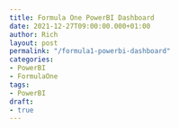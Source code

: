 ```yaml
---
title: Formula One PowerBI Dashboard
date: 2021-12-27T09:00:00.000+01:00
author: Rich
layout: post
permalink: "/formula1-powerbi-dashboard"
categories:
- PowerBI
- FormulaOne
tags:
- PowerBI
draft:
- true
---
```


